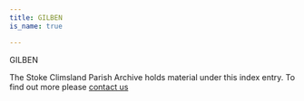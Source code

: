 ```yaml
---
title: GILBEN
is_name: true

---
```


GILBEN


The Stoke Climsland Parish Archive holds material under this index entry. To find out more please [contact us](/contact/)
